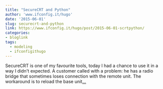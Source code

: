 ```yaml
---
title: "SecureCRT and Python"
author: 'www.ifconfig.it/hugo'
date: '2015-06-01'
slug: securecrt-and-python
link: https://www.ifconfig.it/hugo/post/2015-06-01-scrtpython/
categories:
- bloglink
tags:
  - modeling
  - ifconfigithugo
---
```


SecureCRT is one of my favourite tools, today I had a chance to use it in a way I didn't expected. A customer called with a problem: he has a radio bridge that sometimes loses connection with the remote unit. The workaround is to reload the base unit[... <i class="fas fa-external-link-alt"></i>](https://www.ifconfig.it/hugo/post/2015-06-01-scrtpython/)

